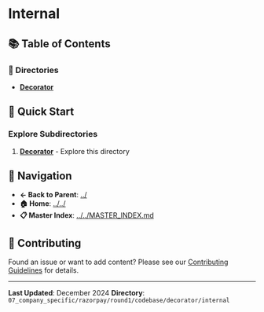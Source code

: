 # Internal

## 📚 Table of Contents

### 📁 Directories

- **[Decorator](decorator/)**

## 🚀 Quick Start

### Explore Subdirectories
1. **[Decorator](decorator/)** - Explore this directory

## 🔗 Navigation

- **← Back to Parent**: [../](../)
- **🏠 Home**: [../../](../..)
- **📋 Master Index**: [../../MASTER_INDEX.md](../../../../../../..MASTER_INDEX.md)

## 🤝 Contributing

Found an issue or want to add content? Please see our [Contributing Guidelines](../../../../../../CONTRIBUTING.md) for details.

---

**Last Updated**: December 2024
**Directory**: `07_company_specific/razorpay/round1/codebase/decorator/internal`
